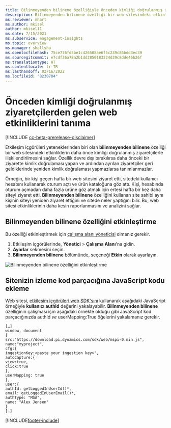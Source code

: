 ```yaml
---
title: Bilinmeyenden bilinene özelliğiyle önceden kimliği doğrulanmış ziyaretçilerden gelen web etkinliklerini tanıma
description: Bilinmeyenden bilinene özelliği bir web sitesindeki etkinlikleri daha önce kimliği doğrulanmış ziyaretçilerle ilişkilendirmenize olanak tanır.
ms.reviewer: mhart
ms.author: mkisel
author: mkisel11
ms.date: 7/15/2021
ms.subservice: engagement-insights
ms.topic: overview
ms.manager: shellyha
ms.openlocfilehash: 75ce776fd5be1c426508ae6f5c239c86bdd3ec39
ms.sourcegitcommit: e7cdf36a78a2b1dd2850183224d39c8dde46b26f
ms.translationtype: HT
ms.contentlocale: tr-TR
ms.lasthandoff: 02/16/2022
ms.locfileid: "8230704"
---
```

# <a name="recognize-web-events-from-previously-authenticated-visitors"></a>Önceden kimliği doğrulanmış ziyaretçilerden gelen web etkinliklerini tanıma

[!INCLUDE [cc-beta-prerelease-disclaimer](includes/cc-beta-prerelease-disclaimer.md)]

Etkileşim içgörüleri yeteneklerinden biri olan **bilinmeyenden bilinene** özelliği bir web sitesindeki etkinliklerin daha önce kimliği doğrulanmış ziyaretçilerle ilişkilendirilmesini sağlar. Özellik devre dışı bırakılırsa daha önceki bir ziyarette kimlik doğrulaması yapan ve ardından ayrılan ziyaretçiler geri geldiklerinde yeniden kimlik doğrulaması yapmazlarsa tanımlanmazlar. 

Örneğin, bir kişi geçen hafta bir web sitesini ziyaret etti, sitedeki kullanıcı hesabını kullanarak oturum açtı ve ürün kataloğuna göz attı. Kişi, hesabında oturum açmadan daha fazla ürüne göz atmak için ertesi hafta bir kez daha siteyi ziyaret etti. **Bilinmeyenden bilinene** özelliğini kullanan site sahibi aynı kişinin siteyi yeniden ziyaret ettiğini ve sitede neler yaptığını bilir. Bu, web sitesi etkinliklerinin daha kesin raporlanmasını ve analizini sağlar.

## <a name="enable-unknown-to-known"></a>Bilinmeyenden bilinene özelliğini etkinleştirme

Bu özelliği etkinleştirmek için [çalışma alanı yöneticisi](user-roles.md) olmanız gerekir. 

1. Etkileşim içgörülerinde, **Yönetici** > **Çalışma Alanı**'na gidin. 
2. **Ayarlar** sekmesini seçin.
3. **Bilinmeyenden bilinene** bölümünde, seçeneği **Etkin** olarak ayarlayın.

![Bilinmeyenden bilinene özelliğini etkinleştirme](media/U2Ktoggle.png "Bilinmeyenden bilinene özelliğini etkinleştirme")

## <a name="adding-javascript-code-to-your-sites-tracking-snippet"></a>Sitenizin izleme kod parçacığına JavaScript kodu ekleme

Web sitesi, [etkileşim içgörüleri web SDK'sını](advanced-SDK-implementation.md) kullanarak aşağıdaki JavaScript örneğiyle **kullanıcı authId** değerini yakalayabilir. **Bilinmeyenden bilinene** özelliğinin çalışması için aşağıdaki örnekte olduğu gibi JavaScript kod parçacığınızda authId *ve* userMapping:True öğelerini yakalamanız gerekir.

```
[…]
window, document
{
src:"https://download.pi.dynamics.com/sdk/web/mspi-0.min.js",
name:"myproject",
cfg:{
ingestionKey:<paste your ingestion key>",
autoCapture:{
view:true,
click:true
},
userMapping: true
},
user:{
authId: getLoggedInUserId()*,
email: getLoggedInUserEmail()*,
authType: "MSA",
name: "Alex Jensen"
}
[…]
```

[!INCLUDE[footer-include](../includes/footer-banner.md)]
